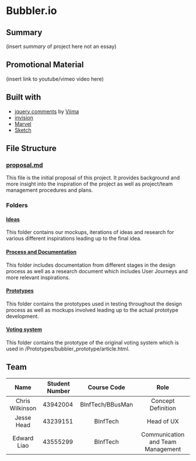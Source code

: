 # Bubbler.io

## Summary
(insert _summary_ of project here not an essay)

## Promotional Material
(insert link to youtube/vimeo video here)

## Built with
- [jquery comments](http://viima.github.io/jquery-comments/) by [Viima](https://github.com/Viima)
- [invision](https://www.invisionapp.com/)
- [Marvel](https://marvelapp.com/)
- [Sketch](https://www.sketchapp.com/)

## File Structure
### [proposal.md](https://github.com/deco3500/apple/blob/master/proposal.md)
This file is the initial proposal of this project. It provides background and more insight into the inspiration of the project as well as project/team management procedures and plans.
### Folders

#### [Ideas](https://github.com/deco3500/apple/tree/master/Ideas)
This folder contains our mockups, iterations of ideas and research for various different inspirations leading up to the final idea. 

#### [Process and Documentation](https://github.com/deco3500/apple/tree/master/Process%20and%20Documentation)
This folder includes documentation from different stages in the design process as well as a research document which includes User Journeys and more relevant inspirations.

#### [Prototypes](https://github.com/deco3500/apple/tree/master/Prototypes)
This folder contains the prototypes used in testing throughout the design process as well as mockups involved leading up to the actual prototype development.

#### [Voting system](https://github.com/deco3500/apple/tree/master/voting%20system)
This folder contains the prototype of the original voting system which is used in /Prototypes/bubbler_prototype/article.html. 

## Team
Name | Student Number | Course Code | Role 
:---:|---| :---: | :---:
Chris Wilkinson | 43942004 | BInfTech/BBusMan | Concept Definition
Jesse Head | 43239151 | BInfTech | Head of UX
Edward Liao | 43555299	| BInfTech | Communication and Team Management
